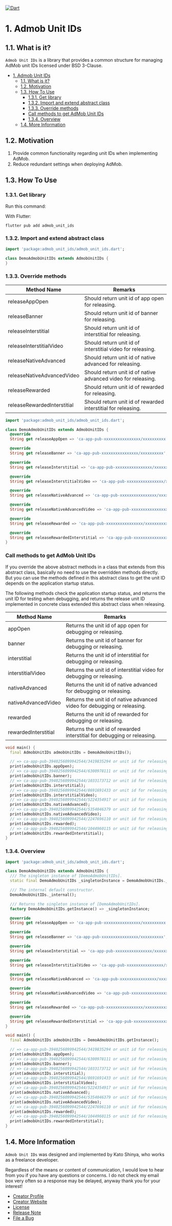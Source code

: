 [![Dart](https://github.com/myConsciousness/admob-unit-ids/actions/workflows/dart.yml/badge.svg?branch=main)](https://github.com/myConsciousness/admob-unit-ids/actions/workflows/dart.yml)

# 1. Admob Unit IDs

## 1.1. What is it?

`Admob Unit IDs` is a library that provides a common structure for managing AdMob unit IDs licensed under BSD 3-Clause.

<!-- TOC -->

- [1. Admob Unit IDs](#1-admob-unit-ids)
  - [1.1. What is it?](#11-what-is-it)
  - [1.2. Motivation](#12-motivation)
  - [1.3. How To Use](#13-how-to-use)
    - [1.3.1. Get library](#131-get-library)
    - [1.3.2. Import and extend abstract class](#132-import-and-extend-abstract-class)
    - [1.3.3. Override methods](#133-override-methods)
    - [Call methods to get AdMob Unit IDs](#call-methods-to-get-admob-unit-ids)
    - [1.3.4. Overview](#134-overview)
  - [1.4. More Information](#14-more-information)

<!-- /TOC -->

## 1.2. Motivation

1. Provide common functionality regarding unit IDs when implementing AdMob.
2. Reduce redundant settings when deploying AdMob.

## 1.3. How To Use

### 1.3.1. Get library

Run this command:

With Flutter:

```terminal
flutter pub add admob_unit_ids
```

### 1.3.2. Import and extend abstract class

```dart
import 'package:admob_unit_ids/admob_unit_ids.dart';

class DemoAdmobUnitIDs extends AdmobUnitIDs {
}
```

### 1.3.3. Override methods

| Method Name                 | Remarks                                                       |
| --------------------------- | ------------------------------------------------------------- |
| releaseAppOpen              | Should return unit id of app open for releasing.              |
| releaseBanner               | Should return unit id of banner for releasing.                |
| releaseInterstitial         | Should return unit id of interstitial for releasing.          |
| releaseInterstitialVideo    | Should return unit id of interstitial video for releasing.    |
| releaseNativeAdvanced       | Should return unit id of native advanced for releasing.       |
| releaseNativeAdvancedVideo  | Should return unit id of native advanced video for releasing. |
| releaseRewarded             | Should return unit id of rewarded for releasing.              |
| releaseRewardedInterstitial | Should return unit id of rewarded interstitial for releasing. |

```dart
import 'package:admob_unit_ids/admob_unit_ids.dart';

class DemoAdmobUnitIDs extends AdmobUnitIDs {
  @override
  String get releaseAppOpen => 'ca-app-pub-xxxxxxxxxxxxxxxx/xxxxxxxxxx';

  @override
  String get releaseBanner => 'ca-app-pub-xxxxxxxxxxxxxxxx/xxxxxxxxxx';

  @override
  String get releaseInterstitial => 'ca-app-pub-xxxxxxxxxxxxxxxx/xxxxxxxxxx';

  @override
  String get releaseInterstitialVideo => 'ca-app-pub-xxxxxxxxxxxxxxxx/xxxxxxxxxx';

  @override
  String get releaseNativeAdvanced => 'ca-app-pub-xxxxxxxxxxxxxxxx/xxxxxxxxxx';

  @override
  String get releaseNativeAdvancedVideo => 'ca-app-pub-xxxxxxxxxxxxxxxx/xxxxxxxxxx';

  @override
  String get releaseRewarded => 'ca-app-pub-xxxxxxxxxxxxxxxx/xxxxxxxxxx';

  @override
  String get releaseRewardedInterstitial => 'ca-app-pub-xxxxxxxxxxxxxxxx/xxxxxxxxxx';
}
```

### Call methods to get AdMob Unit IDs

If you override the above abstract methods in a class that extends from this abstract class, basically no need to use the overridden methods directly. But you can use the methods defined in this abstract class to get the unit ID depends on the application startup status.

The following methods check the application startup status, and returns the unit ID for testing when debugging, and returns the release unit ID implemented in concrete class extended this abstract class when releasing.

| Method Name          | Remarks                                                                  |
| -------------------- | ------------------------------------------------------------------------ |
| appOpen              | Returns the unit id of app open for debugging or releasing.              |
| banner               | Returns the unit id of banner for debugging or releasing.                |
| interstitial         | Returns the unit id of interstitial for debugging or releasing.          |
| interstitialVideo    | Returns the unit id of interstitial video for debugging or releasing.    |
| nativeAdvanced       | Returns the unit id of native advanced for debugging or releasing.       |
| nativeAdvancedVideo  | Returns the unit id of native advanced video for debugging or releasing. |
| rewarded             | Returns the unit id of rewarded for debugging or releasing.              |
| rewardedInterstitial | Returns the unit id of rewarded interstitial for debugging or releasing. |

```dart
void main() {
  final AdmobUnitIDs admobUnitIDs = DemoAdmobUnitIDs();

  // => ca-app-pub-3940256099942544/3419835294 or unit id for releasing.
  print(admobUnitIDs.appOpen);
  // => ca-app-pub-3940256099942544/6300978111 or unit id for releasing.
  print(admobUnitIDs.banner);
  // => ca-app-pub-3940256099942544/1033173712 or unit id for releasing.
  print(admobUnitIDs.interstitial);
  // => ca-app-pub-3940256099942544/8691691433 or unit id for releasing.
  print(admobUnitIDs.interstitialVideo);
  // => ca-app-pub-3940256099942544/5224354917 or unit id for releasing.
  print(admobUnitIDs.nativeAdvanced);
  // => ca-app-pub-3940256099942544/5354046379 or unit id for releasing.
  print(admobUnitIDs.nativeAdvancedVideo);
  // => ca-app-pub-3940256099942544/2247696110 or unit id for releasing.
  print(admobUnitIDs.rewarded);
  // => ca-app-pub-3940256099942544/1044960115 or unit id for releasing.
  print(admobUnitIDs.rewardedInterstitial);
}
```

### 1.3.4. Overview

```dart
import 'package:admob_unit_ids/admob_unit_ids.dart';

class DemoAdmobUnitIDs extends AdmobUnitIDs {
  /// The singleton instance of [DemoAdmobUnitIDs].
  static final DemoAdmobUnitIDs _singletonInstance = DemoAdmobUnitIDs._internal();

  /// The internal default constructor.
  DemoAdmobUnitIDs._internal();

  /// Returns the singleton instance of [DemoAdmobUnitIDs].
  factory DemoAdmobUnitIDs.getInstance() => _singletonInstance;

  @override
  String get releaseAppOpen => 'ca-app-pub-xxxxxxxxxxxxxxxx/xxxxxxxxxx';

  @override
  String get releaseBanner => 'ca-app-pub-xxxxxxxxxxxxxxxx/xxxxxxxxxx';

  @override
  String get releaseInterstitial => 'ca-app-pub-xxxxxxxxxxxxxxxx/xxxxxxxxxx';

  @override
  String get releaseInterstitialVideo => 'ca-app-pub-xxxxxxxxxxxxxxxx/xxxxxxxxxx';

  @override
  String get releaseNativeAdvanced => 'ca-app-pub-xxxxxxxxxxxxxxxx/xxxxxxxxxx';

  @override
  String get releaseNativeAdvancedVideo => 'ca-app-pub-xxxxxxxxxxxxxxxx/xxxxxxxxxx';

  @override
  String get releaseRewarded => 'ca-app-pub-xxxxxxxxxxxxxxxx/xxxxxxxxxx';

  @override
  String get releaseRewardedInterstitial => 'ca-app-pub-xxxxxxxxxxxxxxxx/xxxxxxxxxx';
}

void main() {
  final AdmobUnitIDs admobUnitIDs = DemoAdmobUnitIDs.getInstance();

  // => ca-app-pub-3940256099942544/3419835294 or unit id for releasing.
  print(admobUnitIDs.appOpen);
  // => ca-app-pub-3940256099942544/6300978111 or unit id for releasing.
  print(admobUnitIDs.banner);
  // => ca-app-pub-3940256099942544/1033173712 or unit id for releasing.
  print(admobUnitIDs.interstitial);
  // => ca-app-pub-3940256099942544/8691691433 or unit id for releasing.
  print(admobUnitIDs.interstitialVideo);
  // => ca-app-pub-3940256099942544/5224354917 or unit id for releasing.
  print(admobUnitIDs.nativeAdvanced);
  // => ca-app-pub-3940256099942544/5354046379 or unit id for releasing.
  print(admobUnitIDs.nativeAdvancedVideo);
  // => ca-app-pub-3940256099942544/2247696110 or unit id for releasing.
  print(admobUnitIDs.rewarded);
  // => ca-app-pub-3940256099942544/1044960115 or unit id for releasing.
  print(admobUnitIDs.rewardedInterstitial);
}
```

## 1.4. More Information

`Admob Unit IDs` was designed and implemented by Kato Shinya, who works as a freelance developer.

Regardless of the means or content of communication, I would love to hear from you if you have any questions or concerns. I do not check my email box very often so a response may be delayed, anyway thank you for your interest!

- [Creator Profile](https://github.com/myConsciousness)
- [Creator Website](https://myconsciousness.github.io)
- [License](https://github.com/myConsciousness/admob-unit-ids/blob/main/LICENSE)
- [Release Note](https://github.com/myConsciousness/admob-unit-ids/releases)
- [File a Bug](https://github.com/myConsciousness/admob-unit-ids/issues)
